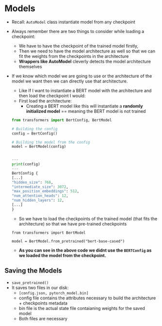
# Models

-   Recall: `AutoModel` class instantiate model from any checkpoint
-   Always remember there are two things to consider while loading a checkpoint:
    -   We have to have the checkpoint of the trained model firstly,
    -   Then we need to have the model architecture as well so that we can fit the weights from the checkpoints in the architecture
    -   **Wrappers like AutoModel** cleverly detects the model architecture themselves
-   If we know which model we are going to use or the architecture of the model we want then we can directly use that architecture.
    -   Like If I want to instantiate a BERT model with the architecture and then load the checkpoint I would:
    -   First load the architecture:
        -   Creating a BERT model like this will instantiate a **randomly initialized model** == meaning the BERT model is not trained


    ```python
    from transformers import BertConfig, BertModel

    # Building the config
    config = BertConfig()

    # Building the model from the config
    model = BertModel(config)


    ---
    print(config)
    ---
    BertConfig {
    [...]
    "hidden_size": 768,
    "intermediate_size": 3072,
    "max_position_embeddings": 512,
    "num_attention_heads": 12,
    "num_hidden_layers": 12,
    [...]
    }

    ```
    -   So we have to load the checkpoints of the trained model (that fits the architecture) so that we have pre-trained checkpoints
    ```
    from transformers import BertModel

    model = BertModel.from_pretrained("bert-base-cased")

    ```
    -   **As you can see in the above code we didnt use the `BERTConfig` as we loaded the model from the checkpoint.**

## Saving the Models

-   `save_pretrained()`
-   It saves two files in our disk:
    -   `[config.json, pytorch_model.bin]`
    -   config file contains the attributes necessary to build the architecture + checkpoints metadata
    -   bin file is the actual state file contaianing weights for the saved model
    -   Both files are necessary